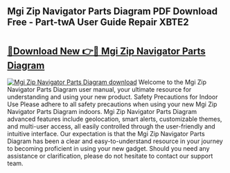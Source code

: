 ## Mgi Zip Navigator Parts Diagram PDF Download Free - Part-twA User Guide Repair XBTE2

# <h2><a href="http://dfsvrp8.blite.top/?on=Mgi+Zip+Navigator+Parts+Diagram">🔗Download New 👉🔴 Mgi Zip Navigator Parts Diagram</a></h2>

[![Mgi Zip Navigator Parts Diagram download](https://i.imgur.com/lujVjoI.png)](http://dfsvrp8.blite.top/?on=Mgi+Zip+Navigator+Parts+Diagram)
Welcome to the Mgi Zip Navigator Parts Diagram user manual, your ultimate resource for understanding and using your new product. Safety Precautions for Indoor Use Please adhere to all safety precautions when using your new Mgi Zip Navigator Parts Diagram indoors. Mgi Zip Navigator Parts Diagram advanced features include geolocation, smart alerts, customizable themes, and multi-user access, all easily controlled through the user-friendly and intuitive interface. Our expectation is that the Mgi Zip Navigator Parts Diagram has been a clear and easy-to-understand resource in your journey to becoming proficient in using your new gadget. Should you need any assistance or clarification, please do not hesitate to contact our support team.
